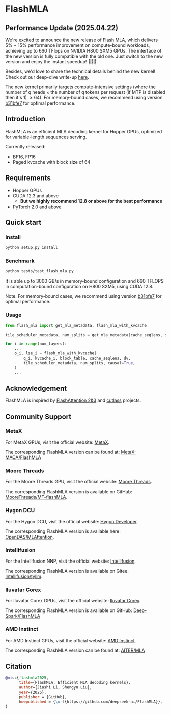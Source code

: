 # FlashMLA

## Performance Update (2025.04.22)

We're excited to announce the new release of Flash MLA, which delivers 5% ~ 15% performance improvement on compute-bound workloads, achieving up to 660 TFlops on NVIDIA H800 SXM5 GPUs. The interface of the new version is fully compatible with the old one. Just switch to the new version and enjoy the instant speedup! 🚀🚀🚀

Besides, we'd love to share the technical details behind the new kernel! Check out our deep-dive write-up [here](docs/20250422-new-kernel-deep-dive.md).

The new kernel primarily targets compute-intensive settings (where the number of q heads $\times$ the number of q tokens per request (if MTP is disabled then it's 1) $\ge 64$). For memory-bound cases, we recommend using version [b31bfe7](https://github.com/deepseek-ai/FlashMLA/tree/b31bfe72a83ea205467b3271a5845440a03ed7cb) for optimal performance.

## Introduction

FlashMLA is an efficient MLA decoding kernel for Hopper GPUs, optimized for variable-length sequences serving.

Currently released:
- BF16, FP16
- Paged kvcache with block size of 64

## Requirements

- Hopper GPUs
- CUDA 12.3 and above
    - **But we highly recommend 12.8 or above for the best performance**
- PyTorch 2.0 and above

## Quick start

### Install

```bash
python setup.py install
```

### Benchmark

```bash
python tests/test_flash_mla.py
```

It is able up to 3000 GB/s in memory-bound configuration and 660 TFLOPS in computation-bound configuration on H800 SXM5, using CUDA 12.8.

Note. For memory-bound cases, we recommend using version [b31bfe7](https://github.com/deepseek-ai/FlashMLA/tree/b31bfe72a83ea205467b3271a5845440a03ed7cb) for optimal performance.

### Usage

```python
from flash_mla import get_mla_metadata, flash_mla_with_kvcache

tile_scheduler_metadata, num_splits = get_mla_metadata(cache_seqlens, s_q * h_q // h_kv, h_kv)

for i in range(num_layers):
    ...
    o_i, lse_i = flash_mla_with_kvcache(
        q_i, kvcache_i, block_table, cache_seqlens, dv,
        tile_scheduler_metadata, num_splits, causal=True,
    )
    ...
```

## Acknowledgement

FlashMLA is inspired by [FlashAttention 2&3](https://github.com/dao-AILab/flash-attention/) and [cutlass](https://github.com/nvidia/cutlass) projects.

## Community Support

### MetaX
For MetaX GPUs, visit the official website: [MetaX](https://www.metax-tech.com).

The corresponding FlashMLA version can be found at: [MetaX-MACA/FlashMLA](https://github.com/MetaX-MACA/FlashMLA)


### Moore Threads
For the Moore Threads GPU, visit the official website: [Moore Threads](https://www.mthreads.com/).

The corresponding FlashMLA version is available on GitHub: [MooreThreads/MT-flashMLA](https://github.com/MooreThreads/MT-flashMLA).


### Hygon DCU
For the Hygon DCU, visit the official website: [Hygon Developer](https://developer.sourcefind.cn/).

The corresponding FlashMLA version is available here: [OpenDAS/MLAttention](https://developer.sourcefind.cn/codes/OpenDAS/MLAttention).


### Intellifusion
For the Intellifusion NNP, visit the official website: [Intellifusion](https://www.intellif.com).

The corresponding FlashMLA version is available on Gitee: [Intellifusion/tyllm](https://gitee.com/Intellifusion_2025/tyllm/blob/master/python/tylang/flash_mla.py).


### Iluvatar Corex
For Iluvatar Corex GPUs, visit the official website: [Iluvatar Corex](https://www.iluvatar.com).

The corresponding FlashMLA version is available on GitHub: [Deep-Spark/FlashMLA](https://github.com/Deep-Spark/FlashMLA/tree/iluvatar_flashmla)


### AMD Instinct
For AMD Instinct GPUs, visit the official website: [AMD Instinct](https://www.amd.com/en/products/accelerators/instinct.html).

The corresponding FlashMLA version can be found at: [AITER/MLA](https://github.com/ROCm/aiter/blob/main/aiter/mla.py)

## Citation

```bibtex
@misc{flashmla2025,
      title={FlashMLA: Efficient MLA decoding kernels},
      author={Jiashi Li, Shengyu Liu},
      year={2025},
      publisher = {GitHub},
      howpublished = {\url{https://github.com/deepseek-ai/FlashMLA}},
}
```
